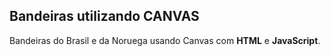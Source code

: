 ## Bandeiras utilizando CANVAS
Bandeiras do Brasil e da Noruega usando Canvas com __HTML__  e __JavaScript__.


